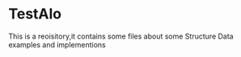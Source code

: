 # TestAlo
This is a reoisitory,it contains some files about some Structure Data examples and implementions
